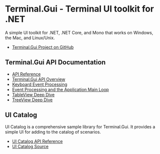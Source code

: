 # Terminal.Gui - Terminal UI toolkit for .NET

A simple UI toolkit for .NET, .NET Core, and Mono that works on Windows, the Mac, and Linux/Unix.

* [Terminal.Gui Project on GitHub](https://github.com/migueldeicaza/gui.cs)

## Terminal.Gui API Documentation

* [API Reference](~/api/Terminal.Gui/Terminal.Gui.yml)
* [Terminal.Gui API Overview](~/articles/overview.md)
* [Keyboard Event Processing](~/articles/keyboard.md)
* [Event Processing and the Application Main Loop](~/articles/mainloop.md)
* [TableView Deep Dive](~/articles/tableview.md)
* [TreeView Deep Dive](~/articles/treeview.md)

## UI Catalog

UI Catalog is a comprehensive sample library for Terminal.Gui. It provides a simple UI for adding to the catalog of scenarios.

* [UI Catalog API Reference](~/api/UICatalog/UICatalog.yml)
* [UI Catalog Source](https://github.com/migueldeicaza/gui.cs/tree/master/UICatalog)
